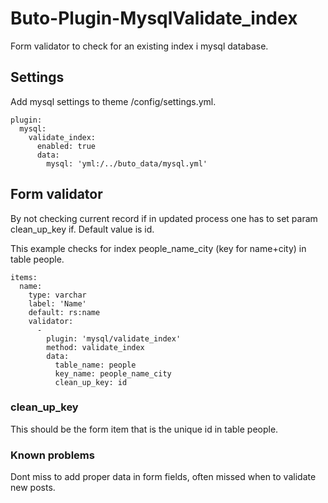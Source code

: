 # Buto-Plugin-MysqlValidate_index
Form validator to check for an existing index i mysql database.




## Settings
Add mysql settings to theme /config/settings.yml.
```
plugin:
  mysql:
    validate_index:
      enabled: true
      data:
        mysql: 'yml:/../buto_data/mysql.yml'
```

## Form validator
By not checking current record if in updated process one has to set param clean_up_key if. Default value is id.

This example checks for index people_name_city (key for name+city) in table people.

```
items:
  name:
    type: varchar
    label: 'Name'
    default: rs:name
    validator:
      -
        plugin: 'mysql/validate_index'
        method: validate_index
        data:
          table_name: people
          key_name: people_name_city
          clean_up_key: id
```

### clean_up_key
This should be the form item that is the unique id in table people.

### Known problems
Dont miss to add proper data in form fields, often missed when to validate new posts.